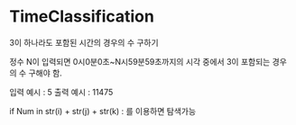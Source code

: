 # TimeClassification
3이 하나라도 포함된 시간의 경우의 수 구하기

정수 N이 입력되면 0시0분0초~N시59분59초까지의 시각 중에서 3이 포함되는 경우의 수 구해야 함.

입력 예시 : 5
출력 예시 : 11475




if Num in str(i) + str(j) + str(k) :
 를 이용하면 탐색가능
